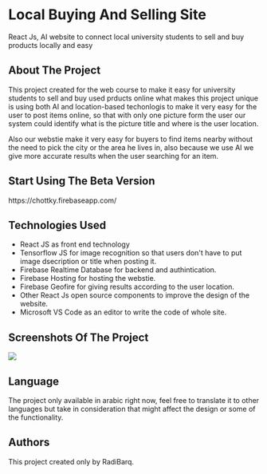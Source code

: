 
<h1>Local Buying And Selling Site</h1>
<p>React Js, AI website to connect local university students to sell and buy products locally and easy</p>

<h2>About The Project</h2>
<p>This project created for the web course to make it easy for university students to sell and buy used prducts online what makes this project unique is using both AI and location-based techonlogis to make it very easy for the user to post items online, so that with only one picture form the user our system could identify what is the picture title and where is the user location.</p><p>Also our webstie make it very easy for buyers to find items nearby without the need to pick the city or the area he lives in, also because we use AI we give more accurate results when the user searching for an item.</p>

<h2>Start Using The Beta Version</h2>
<p>https://chottky.firebaseapp.com/</p>

<h2>Technologies Used</h2>
<ul>
  <li>React JS as front end technology</li>
  <li>Tensorflow JS for image recognition so that users don't have to put image dsecription or title when posting it.</li>
  <li>Firebase Realtime Database for backend and authintication.</li>
  <li>Firebase Hosting for hosting the webstie.</li>
  <li> Firebase Geofire for giving results according to the user location.</li>
  <li>Other React Js open source components to improve the design of the website.</li>
  <li>Microsoft VS Code as an editor to write the code of whole site.</li>
</ul>

<h2>Screenshots Of The Project</h2>
<img src = "https://firebasestorage.googleapis.com/v0/b/chottky.appspot.com/o/App%20Screenshots%2FWebstie%2FScreen%20Shot%202019-01-07%20at%2010.29.47%20AM.png?alt=media&token=1e7a7821-08c0-45d5-a717-d2b2f8d98209"/>

<h2>Language</h2>
<p> The project only available in arabic right now, feel free to translate it to other languages but take in consideration that might affect the design or some of the functionality.</p>

<h2>Authors</h2>
<p>This project created only by RadiBarq.</p>









